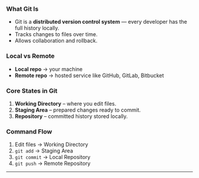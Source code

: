 ### What Git Is
- Git is a **distributed version control system** — every developer has the full history locally.
- Tracks changes to files over time.
- Allows collaboration and rollback.

### Local vs Remote
- **Local repo** → your machine
- **Remote repo** → hosted service like GitHub, GitLab, Bitbucket

### Core States in Git
1. **Working Directory** – where you edit files.
2. **Staging Area** – prepared changes ready to commit.
3. **Repository** – committed history stored locally.

### Command Flow
1. Edit files → Working Directory  
2. `git add` → Staging Area  
3. `git commit` → Local Repository  
4. `git push` → Remote Repository  

---
